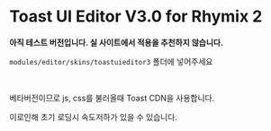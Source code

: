 # Toast UI Editor V3.0 for Rhymix 2

**아직 테스트 버전입니다. 실 사이트에서 적용을 추천하지 않습니다.**

```modules/editor/skins/toastuieditor3``` 폴더에 넣어주세요

<br>

베타버전이므로 js, css를 불러올때 Toast CDN을 사용합니다. 

이로인해 초기 로딩시 속도저하가 있을 수 있습니다.
